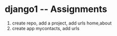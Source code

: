 # django1 --  Assignments
1. create repo, add a project, add urls home,about
2. create app mycontacts, add urls
